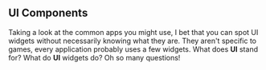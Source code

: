 ## UI Components
Taking a look at the common apps you might use, I bet that you can spot UI
widgets without necessarily knowing what they are. They aren't specific to games, every application probably uses a few widgets. What does __UI__ stand for? What do __UI__ widgets do? Oh so many questions!
